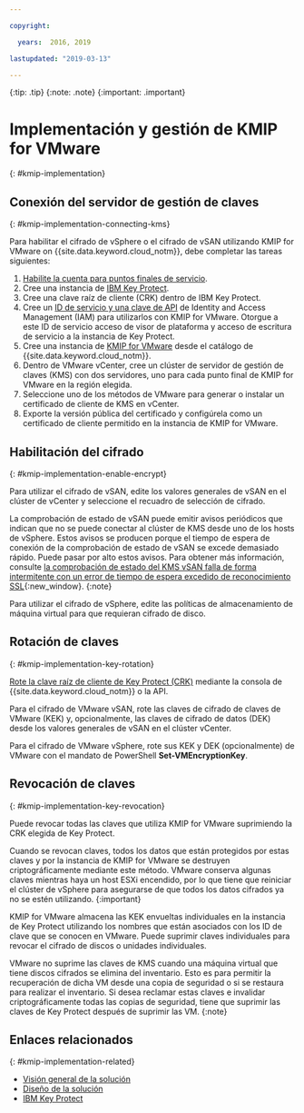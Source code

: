 ```yaml
---

copyright:

  years:  2016, 2019

lastupdated: "2019-03-13"

---
```


{:tip: .tip}
{:note: .note}
{:important: .important}

# Implementación y gestión de KMIP for VMware
{: #kmip-implementation}

## Conexión del servidor de gestión de claves
{: #kmip-implementation-connecting-kms}

Para habilitar el cifrado de vSphere o el cifrado de vSAN utilizando KMIP for VMware on {{site.data.keyword.cloud_notm}}, debe completar las tareas siguientes:

1. [Habilite la cuenta para puntos finales de servicio](/docs/services/service-endpoint?topic=services/service-endpoint-getting-started#getting-started).
2. Cree una instancia de [IBM Key Protect](/docs/services/key-protect?topic=key-protect-getting-started-tutorial).
3. Cree una clave raíz de cliente (CRK) dentro de IBM Key Protect.
4. Cree un [ID de servicio y una clave de API](/docs/iam?topic=iam-serviceidapikeys) de Identity and Access Management (IAM) para utilizarlos con KMIP for VMware. Otorgue a este ID de servicio acceso de visor de plataforma y acceso de escritura de servicio a la instancia de Key Protect.
5. Cree una instancia de [KMIP for VMware](/docs/services/vmwaresolutions/services?topic=vmware-solutions-kmip_standalone_ordering) desde el catálogo de {{site.data.keyword.cloud_notm}}.
6. Dentro de VMware vCenter, cree un clúster de servidor de gestión de claves (KMS) con dos servidores, uno para cada punto final de KMIP for VMware en la región elegida.
7. Seleccione uno de los métodos de VMware para generar o instalar un certificado de cliente de KMS en vCenter.
8. Exporte la versión pública del certificado y configúrela como un certificado de cliente permitido en la instancia de KMIP for VMware.

## Habilitación del cifrado
{: #kmip-implementation-enable-encrypt}

Para utilizar el cifrado de vSAN, edite los valores generales de vSAN en el clúster de vCenter y seleccione el recuadro de selección de cifrado.

La comprobación de estado de vSAN puede emitir avisos periódicos que indican que no se puede conectar al clúster de KMS desde uno de los hosts de vSphere. Estos avisos se producen porque el tiempo de espera de conexión de la comprobación de estado de vSAN se excede demasiado rápido. Puede pasar por alto estos avisos. Para obtener más información, consulte [la comprobación de estado del KMS vSAN falla de forma intermitente con un error de tiempo de espera excedido de reconocimiento SSL](https://kb.vmware.com/s/article/67115){:new_window}.
{:note}

Para utilizar el cifrado de vSphere, edite las políticas de almacenamiento de máquina virtual para que requieran cifrado de disco.

## Rotación de claves
{: #kmip-implementation-key-rotation}

[Rote la clave raíz de cliente de Key Protect (CRK)](/docs/services/key-protect?topic=key-protect-key-rotation#key-rotation) mediante la consola de {{site.data.keyword.cloud_notm}} o la API.

Para el cifrado de VMware vSAN, rote las claves de cifrado de claves de VMware (KEK) y, opcionalmente, las claves de cifrado de datos (DEK) desde los valores generales de vSAN en el clúster vCenter.

Para el cifrado de VMware vSphere, rote sus KEK y DEK (opcionalmente) de VMware con el mandato de PowerShell **Set-VMEncryptionKey**.

## Revocación de claves
{: #kmip-implementation-key-revocation}

Puede revocar todas las claves que utiliza KMIP for VMware suprimiendo la CRK elegida de Key Protect.

Cuando se revocan claves, todos los datos que están protegidos por estas claves y por la instancia de KMIP for VMware se destruyen criptográficamente mediante este método. VMware conserva algunas claves mientras haya un host ESXi encendido, por lo que tiene que reiniciar el clúster de vSphere para asegurarse de que todos los datos cifrados ya no se estén utilizando.
{:important}

KMIP for VMware almacena las KEK envueltas individuales en la instancia de Key Protect utilizando los nombres que están asociados con los ID de clave que se conocen en VMware. Puede suprimir claves individuales para revocar el cifrado de discos o unidades individuales.

VMware no suprime las claves de KMS cuando una máquina virtual que tiene discos cifrados se elimina del inventario. Esto es para permitir la recuperación de dicha VM desde una copia de seguridad o si se restaura para realizar el inventario. Si desea reclamar estas claves e invalidar criptográficamente todas las copias de seguridad, tiene que suprimir las claves de Key Protect después de suprimir las VM.
{:note}

## Enlaces relacionados
{: #kmip-implementation-related}

* [Visión general de la solución](/docs/services/vmwaresolutions/archiref/kmip?topic=vmware-solutions-kmip-overview)
* [Diseño de la solución](/docs/services/vmwaresolutions/archiref/kmip?topic=vmware-solutions-kmip-design)
* [IBM Key Protect](/docs/services/key-protect?topic=key-protect-getting-started-tutorial)
